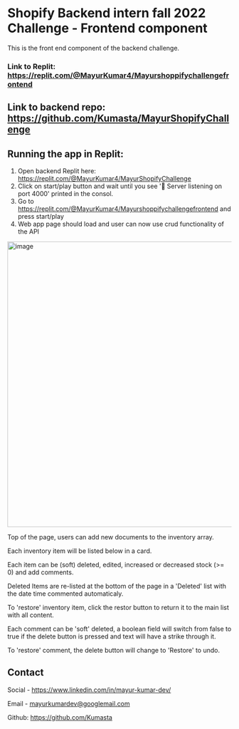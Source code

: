 # Shopify Backend intern fall 2022 Challenge - Frontend component

This is the front end component of the backend challenge.

### Link to Replit: https://replit.com/@MayurKumar4/Mayurshoppifychallengefrontend

## Link to backend repo: https://github.com/Kumasta/MayurShopifyChallenge

## Running the app in Replit:

1. Open backend Replit here: https://replit.com/@MayurKumar4/MayurShopifyChallenge
2. Click on start/play button and wait until you see '🚀 Server listening on port 4000' printed in the consol.
3. Go to https://replit.com/@MayurKumar4/Mayurshoppifychallengefrontend and press start/play
4. Web app page should load and user can now use crud functionality of the API

<img width="641" alt="image" src="https://user-images.githubusercontent.com/94964514/173254499-17fefa98-8bb5-4669-be6c-266b50ae23b5.png">

Top of the page, users can add new documents to the inventory array.

Each inventory item will be listed below in a card.

Each item can be (soft) deleted, edited, increased or decreased stock (>= 0) and add comments.

Deleted Items are re-listed at the bottom of the page in a 'Deleted' list with the date time commented automaticaly.

To 'restore' inventory item, click the restor button to return it to the main list with all content. 

Each comment can be 'soft' deleted, a boolean field will switch from false to true if the delete button is pressed and text will have a strike through it. 

To 'restore' comment, the delete button will change to 'Restore' to undo. 


## Contact

Social - https://www.linkedin.com/in/mayur-kumar-dev/

Email - mayurkumardev@googlemail.com

Github: https://github.com/Kumasta

